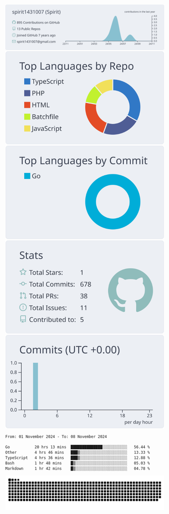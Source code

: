 [![](https://raw.githubusercontent.com/spirit1431007/spirit1431007/master/profile-summary-card-output/nord_bright/0-profile-details.svg)](https://git.io/spiritx)
[![](https://raw.githubusercontent.com/spirit1431007/spirit1431007/master/profile-summary-card-output/nord_bright/1-repos-per-language.svg)](https://git.io/spiritx) [![](https://raw.githubusercontent.com/spirit1431007/spirit1431007/master/profile-summary-card-output/nord_bright/2-most-commit-language.svg)](https://git.io/spiritx)
[![](https://raw.githubusercontent.com/spirit1431007/spirit1431007/master/profile-summary-card-output/nord_bright/3-stats.svg)](https://git.io/spiritx) [![](https://raw.githubusercontent.com/spirit1431007/spirit1431007/master/profile-summary-card-output/nord_bright/4-productive-time.svg)](https://git.io/spiritx)

<!--START_SECTION:waka-->

```txt
From: 01 November 2024 - To: 08 November 2024

Go           20 hrs 13 mins  ██████████████░░░░░░░░░░░   56.44 %
Other        4 hrs 46 mins   ███▒░░░░░░░░░░░░░░░░░░░░░   13.33 %
TypeScript   4 hrs 36 mins   ███▒░░░░░░░░░░░░░░░░░░░░░   12.88 %
Bash         1 hr 48 mins    █▒░░░░░░░░░░░░░░░░░░░░░░░   05.03 %
Markdown     1 hr 42 mins    █▒░░░░░░░░░░░░░░░░░░░░░░░   04.78 %
```

<!--END_SECTION:waka-->

![contribution](https://github.com/spirit1431007/spirit1431007/blob/output/github-contribution-grid-snake.svg)
